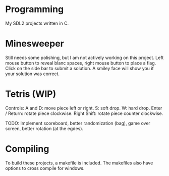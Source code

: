 # Programming
My SDL2 projects written in C.

# Minesweeper
Still needs some polishing, but I am not actively working on this project.
Left mouse button to reveal blanc spaces, right mouse button to place a flag.
Click on the side bar to submit a solution. A smiley face will show you if your solution
was correct.

# Tetris (WIP)
Controls:
A and D: move piece left or right.
S: soft drop.
W: hard drop.
Enter / Return: rotate piece clockwise.
Right Shift: rotate piece counter clockwise.

TODO:
Implement scoreboard, better randomization (bag), game over screen, better rotation (at the egdes).

# Compiling
To build these projects, a makefile is included. The makefiles also have options to cross compile for windows.
